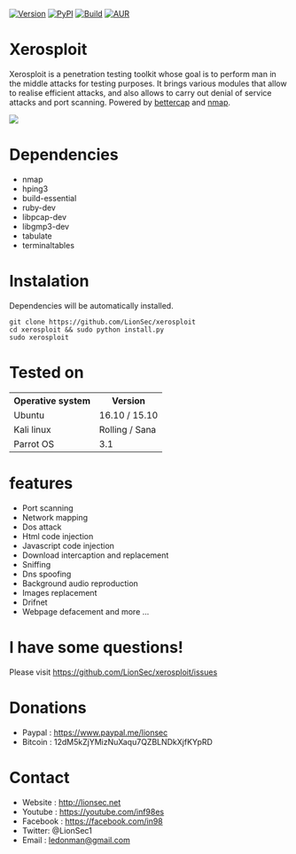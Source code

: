 
[![Version](https://img.shields.io/badge/Xerosploit-Version_1.0-brightgreen.svg?maxAge=259200)]()
[![PyPI](https://img.shields.io/badge/Python-2.7-blue.svg)]()
[![Build](https://img.shields.io/badge/Supported_OS-linux-orange.svg)]()
[![AUR](https://img.shields.io/aur/license/yaourt.svg)]()

Xerosploit
=
Xerosploit is a penetration testing toolkit whose goal is to perform man in the middle attacks for testing purposes. It brings various modules that allow to realise efficient attacks, and also allows to carry out denial of service attacks and port scanning.
Powered by <a href="https://www.bettercap.org"> bettercap</a> and <a href="https://www.bettercap.org"> nmap</a>.

![](http://i.imgur.com/bbr48Ep.png)

Dependencies
=

- nmap 
- hping3 
- build-essential 
- ruby-dev 
- libpcap-dev 
- libgmp3-dev
- tabulate 
- terminaltables




Instalation
=
Dependencies will be automatically installed.

    git clone https://github.com/LionSec/xerosploit
    cd xerosploit && sudo python install.py
    sudo xerosploit


Tested on
=

<table>
    <tr>
        <th>Operative system</th>
        <th> Version </th>
    </tr>
    <tr>
        <td>Ubuntu</td>
        <td> 16.10  / 15.10 </td>
    </tr>
    <tr>
        <td>Kali linux</td>
        <td> Rolling / Sana</td>
    </tr>
    <tr>
        <td>Parrot OS</td>
        <td>3.1 </td>
    </tr>
</table>



features 
=
- Port scanning
- Network mapping
- Dos attack
- Html code injection
- Javascript code injection
- Download intercaption and replacement
- Sniffing
- Dns spoofing
- Background audio reproduction
- Images replacement
- Drifnet
- Webpage defacement and more ...

I have some questions!
=

Please visit https://github.com/LionSec/xerosploit/issues

Donations
=
- Paypal : https://www.paypal.me/lionsec
- Bitcoin : 12dM5kZjYMizNuXaqu7QZBLNDkXjfKYpRD


Contact
=
- Website : http://lionsec.net
- Youtube : https://youtube.com/inf98es
- Facebook : https://facebook.com/in98
- Twitter: @LionSec1
- Email : ledonman@gmail.com
